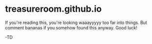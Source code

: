# treasureroom.github.io

If you're reading this, you're looking waaayyyyy too far into things. But comment bananas if you somehow found this anyway. Good luck!

-TD
